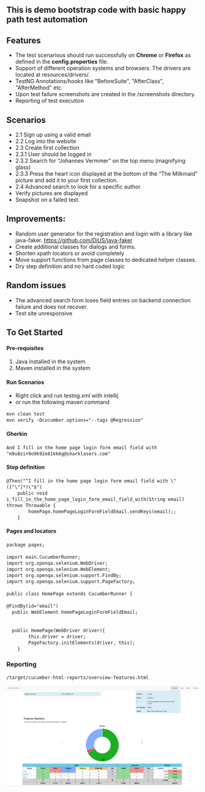 ## This is demo bootstrap code with basic happy path test automation

## Features
* The test scenarious  should run successfully on **Chrome** or **Firefox** as defined in the **config.properties** file.
* Support of different operation systems and browsers. The drivers are located at resources/drivers/.
* TestNG Annotations/hooks like "BeforeSuite", "AfterClass", "AfterMethod" etc.
* Upon test failure screenshots are created in the /screenshots directory.
* Reporting of test execution

## Scenarios
 * 2.1 Sign up using a valid email
 * 2.2 Log into the website
 * 2.3 Create first collection
 * 2.3.1 User should be logged in
 * 2.3.2 Search for “Johannes Vermmer” on the top menu (magnifying glass)
 * 2.3.3 Press the heart icon displayed at the bottom of the “The Milkmaid” picture and
 add it to your first collection.
 *  2.4 Advanced search to look for a specific author
 * Verify pictures are displayed
 * Snapshot on a failed test.
 
## Improvements: 
* Random user generator for the registration and login with a library like java-faker. https://github.com/DiUS/java-faker
* Create additional classes for dialogs and forms.
* Shorten xpath locators or avoid completely
* Move support functions from page classes to dedicated helper classes.
* Dry step definition and no hard coded logic 

## Random issues
* The advanced search form loses field entries on backend connection failure and does not recover.
* Test site unresponsive


## To Get Started

#### Pre-requisites
1. Java installed in the system
2. Maven installed in the system

#### Run Scenarios
* Right click and run testng.xml with intellij
* or run the following maven command

```
mvn clean test
mvn verify -Dcucumber.options="--tags @Regression"
```

#### Gherkin
```
And I fill in the home page login form email field with "m9u8zi+9o9k92e81kk6g@sharklasers.com"

```
 
#### Step definition
```
@Then("^I fill in the home page login form email field with \"([^\"]*)\"$")
	public void i_fill_in_the_home_page_login_form_email_field_with(String email) throws Throwable {
		homePage.homePageLoginFormFieldEmail.sendKeys(email);;
	}
```


#### Pages and locators
```
package pages;

import main.CucumberRunner;
import org.openqa.selenium.WebDriver;
import org.openqa.selenium.WebElement;
import org.openqa.selenium.support.FindBy;
import org.openqa.selenium.support.PageFactory;

public class HomePage extends CucumberRunner {

@FindBy(id="email")
  public WebElement homePageLoginFormFieldEmail;


  public HomePage(WebDriver driver){
        this.driver = driver;
        PageFactory.initElements(driver, this);
    }
```
### Reporting
```
/target/cucumber-html-reports/overview-features.html
```
![report1](./images/report-pass-fail.png)
 
